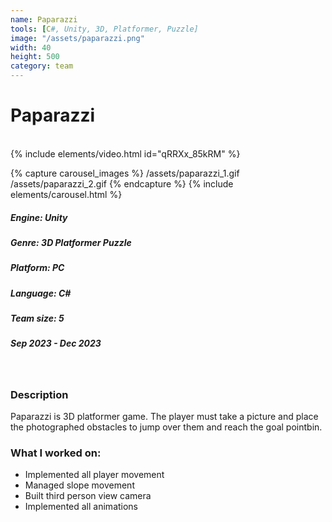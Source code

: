 ```yaml
---
name: Paparazzi
tools: [C#, Unity, 3D, Platformer, Puzzle]
image: "/assets/paparazzi.png"
width: 40
height: 500
category: team
---
```


# Paparazzi
<br>
{% include elements/video.html id="qRRXx_85kRM" %}


{% capture carousel_images %}
/assets/paparazzi_1.gif
/assets/paparazzi_2.gif
{% endcapture %}
{% include elements/carousel.html %}

##### Engine: Unity
##### Genre: 3D Platformer Puzzle 
##### Platform: PC
##### Language: C# 
##### Team size: 5
##### Sep 2023 - Dec 2023

<br>

### Description
Paparazzi is 3D platformer game. The player must take a picture and place the photographed obstacles to jump over them and reach the goal pointbin.

### What I worked on:
- Implemented all player movement
- Managed slope movement
- Built third person view camera
- Implemented all animations